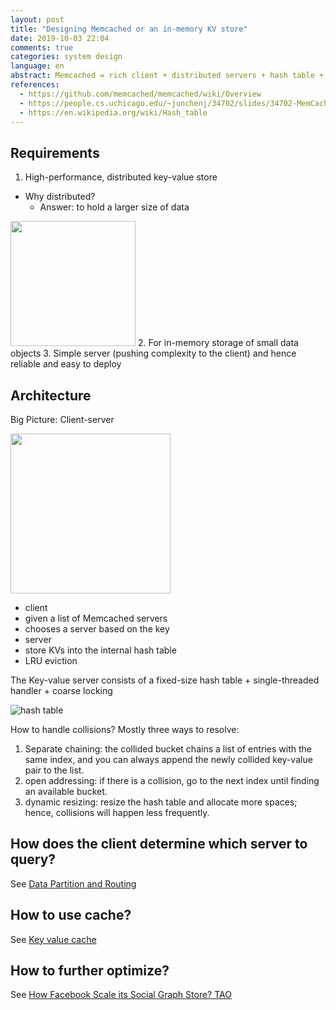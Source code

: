 ```yaml
---
layout: post
title: "Designing Memcached or an in-memory KV store"
date: 2019-10-03 22:04
comments: true
categories: system design
language: en
abstract: Memcached = rich client + distributed servers + hash table + LRU. It features a simple server and pushes complexity to the client) and hence reliable and easy to deploy.
references:
  - https://github.com/memcached/memcached/wiki/Overview
  - https://people.cs.uchicago.edu/~junchenj/34702/slides/34702-MemCache.pdf
  - https://en.wikipedia.org/wiki/Hash_table
---
```


## Requirements 

1. High-performance, distributed key-value store
 * Why distributed? 
   * Answer: to hold a larger size of data 
 <img style="width: 200px;" src="https://res.cloudinary.com/dohtidfqh/image/upload/v1569196539/web-guiguio/memcached2.png"/>
2. For in-memory storage of small data objects
3. Simple server (pushing complexity to the client) and hence reliable and easy to deploy

## Architecture
Big Picture: Client-server

<img style="width: 256px;" src="https://res.cloudinary.com/dohtidfqh/image/upload/v1569196539/web-guiguio/memcached1.png"/>

* client
 * given a list of Memcached servers
 * chooses a server based on the key
* server
 * store KVs into the internal hash table
 * LRU eviction


The Key-value server consists of a fixed-size hash table + single-threaded handler + coarse locking

![hash table](https://res.cloudinary.com/dohtidfqh/image/upload/v1569197517/web-guiguio/900px-Hash_table_5_0_1_1_1_1_1_LL.svg.png)

How to handle collisions? Mostly three ways to resolve:

1. Separate chaining: the collided bucket chains a list of entries with the same index, and you can always append the newly collided key-value pair to the list.
2. open addressing: if there is a collision, go to the next index until finding an available bucket.
3. dynamic resizing: resize the hash table and allocate more spaces; hence, collisions will happen less frequently.

## How does the client determine which server to query?

See [Data Partition and Routing](https://puncsky.com/notes/2018-07-21-data-partition-and-routing)

## How to use cache?

See [Key value cache](https://puncsky.com/notes/122-key-value-cache)

## How to further optimize?

See [How Facebook Scale its Social Graph Store? TAO](https://puncsky.com/notes/49-facebook-tao)
